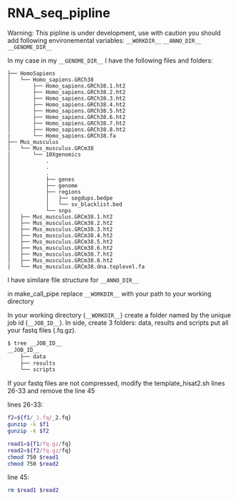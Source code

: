 # RNA_seq_pipline

Warning: This pipline is under development, use with caution 
you should add following environemental variables:
```__WORKDIR__```
```__ANNO_DIR__```
```__GENOME_DIR__```

In my case in my ```__GENOME_DIR__``` I have the following files and folders:
```
├── HomoSapiens
│   └── Homo_sapiens.GRCh38
│       ├── Homo_sapiens.GRCh38.1.ht2
│       ├── Homo_sapiens.GRCh38.2.ht2
│       ├── Homo_sapiens.GRCh38.3.ht2
│       ├── Homo_sapiens.GRCh38.4.ht2
│       ├── Homo_sapiens.GRCh38.5.ht2
│       ├── Homo_sapiens.GRCh38.6.ht2
│       ├── Homo_sapiens.GRCh38.7.ht2
│       ├── Homo_sapiens.GRCh38.8.ht2
|       └── Homo_sapiens.GRCh38.fa
├── Mus_musculus
│   └── Mus_musculus.GRCm38
|       └── 10Xgenomics
│           .
│           .
│           .
│           ├── genes
│           ├── genome
│           ├── regions
│           │   ├── segdups.bedpe
│           │   └── sv_blacklist.bed
│           └── snps
│   ├── Mus_musculus.GRCm38.1.ht2
│   ├── Mus_musculus.GRCm38.2.ht2
│   ├── Mus_musculus.GRCm38.3.ht2
│   ├── Mus_musculus.GRCm38.4.ht2
│   ├── Mus_musculus.GRCm38.5.ht2
│   ├── Mus_musculus.GRCm38.6.ht2
│   ├── Mus_musculus.GRCm38.7.ht2
│   ├── Mus_musculus.GRCm38.8.ht2
|   └── Mus_musculus.GRCm38.dna.toplevel.fa

```
I have similare file structure for ```__ANNO_DIR__```

in make_call_pipe replace ```__WORKDIR__``` with your path to your working directory

In your working directory (```__WORKDIR__```) create a folder named by the unique job id (```__JOB_ID__```).
In side, create 3 folders: data, results and scripts
put all your fastq files (.fq.gz). 
```bash
$ tree __JOB_ID__
__JOB_ID__
    ├── data
    ├── results
    └── scripts
```

If your fastq files are not compressed, modify the template_hisat2.sh lines 26-33 and remove the line 45


lines 26-33:
```bash
f2=${f1/_1.fq/_2.fq}
gunzip -k $f1
gunzip -k $f2

read1=${f1/fq.gz/fq} 
read2=${f2/fq.gz/fq}   
chmod 750 $read1
chmod 750 $read2
```
line 45:
```bash
rm $read1 $read2
```
